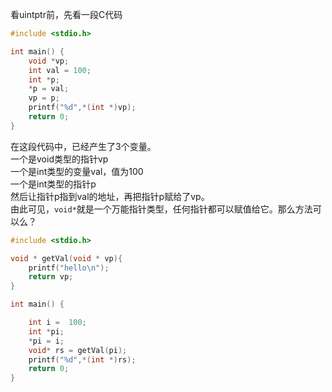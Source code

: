 看uintptr前，先看一段C代码

```c
#include <stdio.h>

int main() {
    void *vp;
    int val = 100;
    int *p;
    *p = val;
    vp = p;
    printf("%d",*(int *)vp);
    return 0;
}
```
在这段代码中，已经产生了3个变量。   
一个是void类型的指针vp  
一个是int类型的变量val，值为100  
一个是int类型的指针p  
然后让指针p指到val的地址，再把指针p赋给了vp。  
由此可见，`void*`就是一个万能指针类型，任何指针都可以赋值给它。那么方法可以么？  

```c
#include <stdio.h>

void * getVal(void * vp){
    printf("hello\n");
    return vp;
}

int main() {

    int i =  100;
    int *pi;
    *pi = i;
    void* rs = getVal(pi);
    printf("%d",*(int *)rs);
    return 0;
}
```
